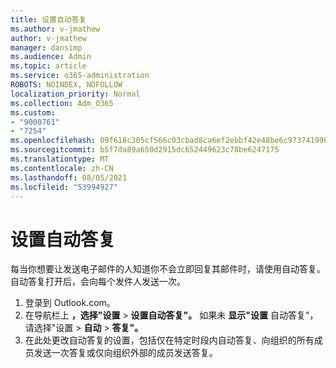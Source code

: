 ```yaml
---
title: 设置自动答复
ms.author: v-jmathew
author: v-jmathew
manager: dansimp
ms.audience: Admin
ms.topic: article
ms.service: o365-administration
ROBOTS: NOINDEX, NOFOLLOW
localization_priority: Normal
ms.collection: Adm_O365
ms.custom:
- "9000761"
- "7254"
ms.openlocfilehash: 09f618c305cf566c03cbad8ca6ef2ebbf42e48be6c97374199654005698053df
ms.sourcegitcommit: b5f7da89a650d2915dc652449623c78be6247175
ms.translationtype: MT
ms.contentlocale: zh-CN
ms.lasthandoff: 08/05/2021
ms.locfileid: "53994927"
---
```

# <a name="set-up-an-automatic-reply"></a>设置自动答复

每当你想要让发送电子邮件的人知道你不会立即回复其邮件时，请使用自动答复。 自动答复打开后，会向每个发件人发送一次。

1. 登录到 Outlook.com。
2. 在导航栏上 **，选择"设置**  >  **设置自动答复"。** 如果未 **显示"设置** 自动答复"，请选择"设置  >  **自动**  >  **答复"。**
3. 在此处更改自动答复的设置，包括仅在特定时段内自动答复、向组织的所有成员发送一次答复或仅向组织外部的成员发送答复。
